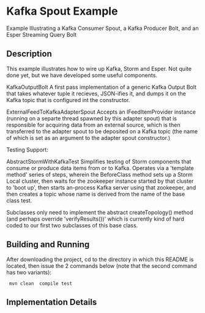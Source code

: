 # Kafka Spout Example



Example Illustrating a Kafka Consumer Spout, a Kafka Producer Bolt, and an Esper Streaming Query Bolt

## Description

This example illustrates how to wire up Kafka, Storm and Esper. Not quite done yet, but we have developed some useful components.


KafkaOutputBolt 
  A first pass implementation of a generic Kafka Output Bolt that takes whatever tuple it
  recieves, JSON-ifies it, and dumps it on the Kafka topic that is configured int the 
  constructor. 

ExternalFeedToKafkaAdapterSpout
  Accepts an IFeedItemProvider instance (running on a separte thread spawned by this 
  adapter spout) that is responsible for acquiring data from  an external source, which 
  is then transferred to the adapter spout to be deposited on a Kafka topic (the name 
  of which is set as an argument to the adapter spout constructor.)
 


Testing Support:

AbstractStormWithKafkaTest 
  Simplifies testing of Storm components that consume or produce data items from or to Kafka.
  Operates via  a 'template method' series of steps, wherein the BeforeClass method sets up a 
  Storm Local cluster, then waits for the zookeeper instance started by that cluster to 'boot up', 
  then starts an-process Kafka server using that zookeeper, and then creates a topic whose
  name is derived from the name of the base class test.
 
  Subclasses only need to implement the abstract createTopology() method (and perhaps
  override 'verifyResults())' which is currently kind of hard coded to our first two subclasses of
  this base class.
 





## Building and Running

After downloading the project, cd to the directory in which  this README is located, then issue the 2 commands below
(note that the second command has two variants):

     mvn clean  compile test
    
## Implementation Details



